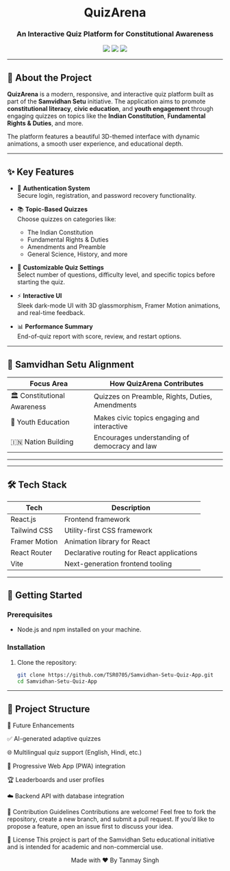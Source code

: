 <h1 align="center">QuizArena</h1>
<h3 align="center">An Interactive Quiz Platform for Constitutional Awareness</h3>

<p align="center">
  <img src="https://img.shields.io/badge/React-QuizApp-blue?style=flat-square" />
  <img src="https://img.shields.io/badge/TailwindCSS-Styled-blueviolet?style=flat-square" />
  <img src="https://img.shields.io/badge/Samvidhan%20Setu-Project-green?style=flat-square" />
</p>

---

## 🌟 About the Project

**QuizArena** is a modern, responsive, and interactive quiz platform built as part of the **Samvidhan Setu** initiative. The application aims to promote **constitutional literacy**, **civic education**, and **youth engagement** through engaging quizzes on topics like the **Indian Constitution**, **Fundamental Rights & Duties**, and more.

The platform features a beautiful 3D-themed interface with dynamic animations, a smooth user experience, and educational depth.

---

## ✨ Key Features

- 🔐 **Authentication System**  
  Secure login, registration, and password recovery functionality.

- 📚 **Topic-Based Quizzes**  
  Choose quizzes on categories like:
  - The Indian Constitution  
  - Fundamental Rights & Duties  
  - Amendments and Preamble  
  - General Science, History, and more

- 🧩 **Customizable Quiz Settings**  
  Select number of questions, difficulty level, and specific topics before starting the quiz.

- ⚡ **Interactive UI**  
  Sleek dark-mode UI with 3D glassmorphism, Framer Motion animations, and real-time feedback.

- 📊 **Performance Summary**  
  End-of-quiz report with score, review, and restart options.

---

## 📌 Samvidhan Setu Alignment

| Focus Area             | How QuizArena Contributes                         |
|------------------------|---------------------------------------------------|
| 🏛️ Constitutional Awareness | Quizzes on Preamble, Rights, Duties, Amendments      |
| 🧠 Youth Education       | Makes civic topics engaging and interactive       |
| 🇮🇳 Nation Building       | Encourages understanding of democracy and law       |

---

---

## 🛠️ Tech Stack

| Tech          | Description                                      |
|---------------|--------------------------------------------------|
| React.js      | Frontend framework                               |
| Tailwind CSS  | Utility-first CSS framework                      |
| Framer Motion | Animation library for React                      |
| React Router  | Declarative routing for React applications       |
| Vite          | Next-generation frontend tooling                 |

---

## 🚀 Getting Started

### Prerequisites

- Node.js and npm installed on your machine.

### Installation

1. Clone the repository:
   ```bash
   git clone https://github.com/TSR0705/Samvidhan-Setu-Quiz-App.git
   cd Samvidhan-Setu-Quiz-App


---

## 📁 Project Structure






🧠 Future Enhancements

✅ AI-generated adaptive quizzes

🌐 Multilingual quiz support (English, Hindi, etc.)

📱 Progressive Web App (PWA) integration

🏆 Leaderboards and user profiles

☁️ Backend API with database integration

🙌 Contribution Guidelines
Contributions are welcome! Feel free to fork the repository, create a new branch, and submit a pull request. If you’d like to propose a feature, open an issue first to discuss your idea.

📜 License
This project is part of the Samvidhan Setu educational initiative and is intended for academic and non-commercial use.

<p align="center"> Made with ❤️ By Tanmay Singh </p>
